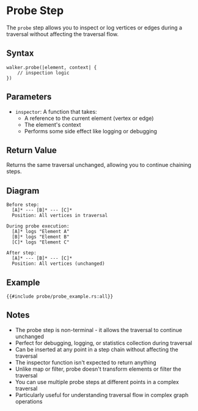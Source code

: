 # Probe Step

The `probe` step allows you to inspect or log vertices or edges during a traversal without affecting the traversal flow.

## Syntax

```rust,noplayground
walker.probe(|element, context| {
    // inspection logic
})
```

## Parameters

- `inspector`: A function that takes:
    - A reference to the current element (vertex or edge)
    - The element's context
    - Performs some side effect like logging or debugging

## Return Value

Returns the same traversal unchanged, allowing you to continue chaining steps.

## Diagram

```bob
Before step:
  [A]* --- [B]* --- [C]*
  Position: All vertices in traversal

During probe execution:
  [A]* logs "Element A"
  [B]* logs "Element B"
  [C]* logs "Element C"

After step:
  [A]* --- [B]* --- [C]*
  Position: All vertices (unchanged)
```

## Example

```rust,noplayground
{{#include probe/probe_example.rs:all}}
```

## Notes

- The probe step is non-terminal - it allows the traversal to continue unchanged
- Perfect for debugging, logging, or statistics collection during traversal
- Can be inserted at any point in a step chain without affecting the traversal
- The inspector function isn't expected to return anything
- Unlike map or filter, probe doesn't transform elements or filter the traversal
- You can use multiple probe steps at different points in a complex traversal
- Particularly useful for understanding traversal flow in complex graph operations